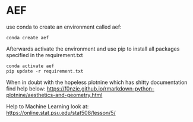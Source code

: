 # AEF
use conda to create an environment called aef: 
````
conda create aef
````
Afterwards activate the environment and use pip to install all packages specified in the requirement.txt 
````
conda activate aef
pip update -r requirement.txt
````

When in doubt with the hopeless plotnine which has shitty documentation find help below: 
https://f0nzie.github.io/rmarkdown-python-plotnine/aesthetics-and-geometry.html

Help to Machine Learning look at: 
https://online.stat.psu.edu/stat508/lesson/5/
